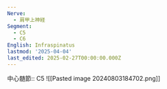 ```yaml
---
Nerve:
  - 肩甲上神経
Segment:
  - C5
  - C6
English: Infraspinatus
lastmod: '2025-04-04'
last_edited: 2025-02-27T00:00:00.000Z
---
```


中心髄節:: C5
![[Pasted image 20240803184702.png]]
